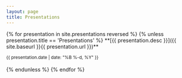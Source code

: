 ```yaml
---
layout: page
title: Presentations
---
```


<div class="articles" markdown="1">
{% for presentation in site.presentations reversed %}
 {% unless presentation.title == 'Presentations' %}
**[{{ presentation.desc }}]({{ site.baseurl }}{{ presentation.url }})**  

<small class="hidden-xs">{{ presentation.date | date: "%B %-d, %Y" }}</small>  
<br />
{% endunless %}
{% endfor %}
</div>